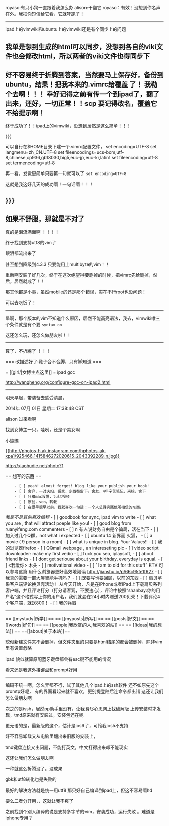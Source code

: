 royaso:有只小狗一直跟着我怎么办
alison:干翻它
royaso：有效！没想到你名声在外。我把你短信给它看，它就吓跑了！

------------
ipad上的vimwiki和ubuntu上的vimwiki还是有个同步上的问题

我单是想到生成的html可以同步，没想到各自的viki文件也会修改html，所以两者的viki文件也得同步下
------------

好不容易终于折腾到答案，当然要马上保存好，备份到ubuntu，结果！把我本来的.vimrc给覆盖 了！
我勒个去啊！！！
幸好记得之前有传一个到ipad了，翻了出来，还好，一切正常！！scp 要记得改名，覆盖它不给提示啊！
--------
终于成功了！！ipad上的vimwiki，没想到居然是这么简单！！！


{{{

可以自行在$HOME目录下建一个.vimrc配置文件， set encoding=UTF-8 set langmenu=zh_CN.UTF-8 set fileencodings=ucs-bom,utf-8,chinese,cp936,gb18030,big5,euc-jp,euc-kr,latin1 set fileencoding=utf-8 set termencoding=utf-8


再一看，发觉更简单只要第一句就可以了 `set encoding=UTF-8`

这就是我这好几天的成功啊！一句话啊！！！


}}}
-------------

如果不舒服，那就是不对了
---------
真的是泪流满面啊 ！！！！

终于找到支持utf8的vim了

眼泪都流出来了

甚至想到降级到4.3.3 只要能用上multibyte的vim！！

重新啊安装了好几次，终于在这次绝望得要删掉的时候，把vimrc先给删掉，然后，居然就成了！！

那其他都是小事，虽然mobile的还是那个错误，实在不行root也没问题！

可以去吃饭了！


---------

晕啊，那个版本的vim不知道什么原因，居然不能高亮语法，我去，vimwiki唯三个条件就是有个要
`syntax on`

这还怎么玩，还怎么做朋友啦！！

----------
算了，不折腾了 ！！！


=== 改描述好了:鞋子合不合脚，只有脚知道 ===

 = [[girl/|女博主点这里]] =
ipad gcc 

http://wangheng.org/configure-gcc-on-ipad2.html

---------
明天早起，带装备去感受清晨，

2014年 07月 01日 星期二 17:38:48 CST

alison  过来看啊

找到女博主一只，哇咧，还是个美女啊

小蝴蝶

{{http://photos-h.ak.instagram.com/hphotos-ak-xpa1/925466_1415846272020615_2043392289_n.jpg}}

http://xiaohudie.net/photo?1

== 想写的东西 ==

        - [ ] yeah! almost forget! blog like your publish your book!
        - [ ] 舍弃，一对夫妇，搬家，东西都留下。舍友，4年辛苦笔记，离校，舍下
        - [ ] 吐槽mac设置，tult视频
        - [ ] 原创，seo，转载
        - [ ] 在很早很早以前，我就喜欢一句话：一个人总得实践他所相信的东西。
*我是不是真的喜欢编程*
        - [ ] goodbook for sync, ipad vim to write
        - [ ] what you are , that will attract poeple like you!
        - [ ] good blog from ruanyifeng.com commenters
        - [ ] n 有人说财务自由是个骗局，活在当下
        - [ ] 加入过几个Q群，not what i expected
        - [ ] ubuntu 14 新界面 火狐，
        - [ ] a movie ( 9 person in a room)
        - [ ] what is unique in blog. Your Values!!
        - [ ] 我的浏览器firefox
        - [ ] QQmail webpage , an intereseting pic
        - [ ] video script downloader: make my first vedio
        - [ ] fuck you seo, iplaysoft,
        - [ ] about friend links
        - [ ] dont get seriouse about your birthday, everyday is equal.
        - [ ] <我爱你> 木头
        - [ ] motivational video
        - [ ] "I am to old for this stuff" KTV
        可以参考这篇 用什么浏览器更好高效地阅读  http://jianshu.io/p/66c95fe1f627
	- [ ] 我真的需要一部大屏智能手机吗？
	- [ ] 既要写也要回顾，以前的东西
	- [ ] 扇贝苹果客户端评论换贝壳活动！ 从今天开始，凡是在iPhone或者iPad上下载扇贝系列客户端，并且评论打分（打分请客观，不要违心），评论中按照“shanbay:你的用户名”这个格式写上你的用户名，我们就会在24小时内赠送200贝壳！下载评论4个客户端，就送800！ 
	- [ ] 我的兵器
	
----------


 == [[mystudy|所学]] ==
 == [[myposts|所写]] ==
 == [[posts|好文]] ==
 == [[words|好句]] ==
 == [[people|我欣赏的人,我喜欢的站]] ==
 == [[ideas|我的想法]] ==
 ==[[about|关于本站]]==


貌似新建文件夹不会删掉，但文件夹里的只要是html结尾的都会被删掉，除非vim里有设置忽略

ipad 貌似就算原配蓝牙键盘都会有esc键不能用的情况

看来还是我这外接键盘和prompt好用



-------




编码不统一啊，怎么弄都不行，试了其他几个ipad上的ssh软件
还不如原先这个promtp好呢，
有的界面看起来就不喜欢，更别提登陆后连命令都出错
这还让我们怎么做朋友啊

次之的是issh，居然pp助手里没有，让我费尽心思网上找破解版
上传安装时才发现，tmd原来就有安装过，安装包还在呢

更无语的是，最新版的这个，估计是ios6了，可怜我ios5不支持

好不容易卸载又从电脑里翻出来旧版的安装上，

tmd键盘连接又出问题，不能打英文，中文打得出来却不能现实

这还让我们怎么做朋友啊

一种就这么折腾没了。没成果

gbk和utf8转化也是失败的

最好的解决方法就是统一用utf8
那只好自己编译到ipad上，但这不容易啊hd

要么二者分开用，，这就让我不爽了

之前找到个别人编译的说是支持多字节的vim，安装成功，运行失败
。难道是iphone专用？


